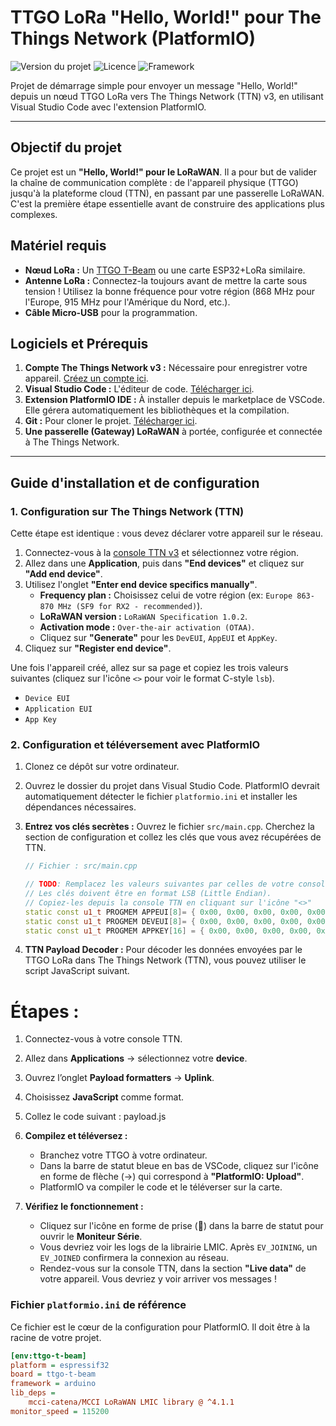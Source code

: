 # TTGO LoRa "Hello, World!" pour The Things Network (PlatformIO)

![Version du projet](https://img.shields.io/badge/version-1.0.0-blue)
![Licence](https://img.shields.io/badge/license-MIT-green)
![Framework](https://img.shields.io/badge/framework-PlatformIO-orange.svg)

Projet de démarrage simple pour envoyer un message "Hello, World!" depuis un nœud TTGO LoRa vers The Things Network (TTN) v3, en utilisant Visual Studio Code avec l'extension PlatformIO.

---

## Objectif du projet

Ce projet est un **"Hello, World!" pour le LoRaWAN**. Il a pour but de valider la chaîne de communication complète : de l'appareil physique (TTGO) jusqu'à la plateforme cloud (TTN), en passant par une passerelle LoRaWAN. C'est la première étape essentielle avant de construire des applications plus complexes.

## Matériel requis

* **Nœud LoRa :** Un [TTGO T-Beam](https://www.lilygo.cc/products/t-beam) ou une carte ESP32+LoRa similaire.
* **Antenne LoRa :** Connectez-la toujours avant de mettre la carte sous tension ! Utilisez la bonne fréquence pour votre région (868 MHz pour l'Europe, 915 MHz pour l'Amérique du Nord, etc.).
* **Câble Micro-USB** pour la programmation.

## Logiciels et Prérequis

1.  **Compte The Things Network v3 :** Nécessaire pour enregistrer votre appareil. [Créez un compte ici](https://www.thethingsnetwork.org/).
2.  **Visual Studio Code :** L'éditeur de code. [Télécharger ici](https://code.visualstudio.com/).
3.  **Extension PlatformIO IDE :** À installer depuis le marketplace de VSCode. Elle gérera automatiquement les bibliothèques et la compilation.
4.  **Git :** Pour cloner le projet. [Télécharger ici](https://git-scm.com/).
5.  **Une passerelle (Gateway) LoRaWAN** à portée, configurée et connectée à The Things Network.

---

## Guide d'installation et de configuration

### 1. Configuration sur The Things Network (TTN)

Cette étape est identique : vous devez déclarer votre appareil sur le réseau.

1.  Connectez-vous à la [console TTN v3](https://console.thethingsnetwork.org/) et sélectionnez votre région.
2.  Allez dans une **Application**, puis dans **"End devices"** et cliquez sur **"Add end device"**.
3.  Utilisez l'onglet **"Enter end device specifics manually"**.
    * **Frequency plan :** Choisissez celui de votre région (ex: `Europe 863-870 MHz (SF9 for RX2 - recommended)`).
    * **LoRaWAN version :** `LoRaWAN Specification 1.0.2`.
    * **Activation mode :** `Over-the-air activation (OTAA)`.
    * Cliquez sur **"Generate"** pour les `DevEUI`, `AppEUI` et `AppKey`.
4.  Cliquez sur **"Register end device"**.

Une fois l'appareil créé, allez sur sa page et copiez les trois valeurs suivantes (cliquez sur l'icône `<>` pour voir le format C-style `lsb`).
* `Device EUI`
* `Application EUI`
* `App Key`

### 2. Configuration et téléversement avec PlatformIO

1.  Clonez ce dépôt sur votre ordinateur.
2.  Ouvrez le dossier du projet dans Visual Studio Code. PlatformIO devrait automatiquement détecter le fichier `platformio.ini` et installer les dépendances nécessaires.

3.  **Entrez vos clés secrètes :**
    Ouvrez le fichier `src/main.cpp`. Cherchez la section de configuration et collez les clés que vous avez récupérées de TTN.

    ```c++
    // Fichier : src/main.cpp

    // TODO: Remplacez les valeurs suivantes par celles de votre console TTN
    // Les clés doivent être en format LSB (Little Endian).
    // Copiez-les depuis la console TTN en cliquant sur l'icône "<>"
    static const u1_t PROGMEM APPEUI[8]= { 0x00, 0x00, 0x00, 0x00, 0x00, 0x00, 0x00, 0x00 };
    static const u1_t PROGMEM DEVEUI[8]= { 0x00, 0x00, 0x00, 0x00, 0x00, 0x00, 0x00, 0x00 };
    static const u1_t PROGMEM APPKEY[16] = { 0x00, 0x00, 0x00, 0x00, 0x00, 0x00, 0x00, 0x00, 0x00, 0x00, 0x00, 0x00, 0x00, 0x00, 0x00, 0x00 };
    ```

4.  **TTN Payload Decoder :**
Pour décoder les données envoyées par le TTGO LoRa dans The Things Network (TTN), vous pouvez utiliser le script JavaScript suivant.

# Étapes :
1. Connectez-vous à votre console TTN.
2. Allez dans **Applications** → sélectionnez votre **device**.
3. Ouvrez l’onglet **Payload formatters** → **Uplink**.
4. Choisissez **JavaScript** comme format.
5. Collez le code suivant : payload.js


5.  **Compilez et téléversez :**
    * Branchez votre TTGO à votre ordinateur.
    * Dans la barre de statut bleue en bas de VSCode, cliquez sur l'icône en forme de flèche (→) qui correspond à **"PlatformIO: Upload"**.
    * PlatformIO va compiler le code et le téléverser sur la carte.

6.  **Vérifiez le fonctionnement :**
    * Cliquez sur l'icône en forme de prise (🔌) dans la barre de statut pour ouvrir le **Moniteur Série**.
    * Vous devriez voir les logs de la librairie LMIC. Après `EV_JOINING`, un `EV_JOINED` confirmera la connexion au réseau.
    * Rendez-vous sur la console TTN, dans la section **"Live data"** de votre appareil. Vous devriez y voir arriver vos messages !

### Fichier `platformio.ini` de référence

Ce fichier est le cœur de la configuration pour PlatformIO. Il doit être à la racine de votre projet.

```ini
[env:ttgo-t-beam]
platform = espressif32
board = ttgo-t-beam
framework = arduino
lib_deps =
    mcci-catena/MCCI LoRaWAN LMIC library @ ^4.1.1
monitor_speed = 115200